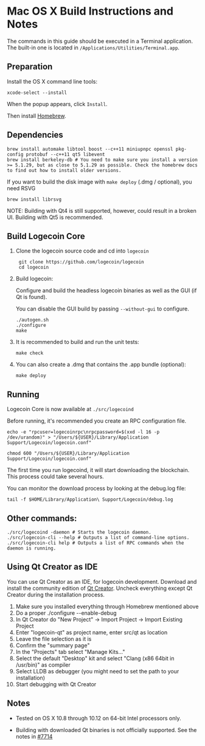 Mac OS X Build Instructions and Notes
====================================
The commands in this guide should be executed in a Terminal application.
The built-in one is located in `/Applications/Utilities/Terminal.app`.

Preparation
-----------
Install the OS X command line tools:

`xcode-select --install`

When the popup appears, click `Install`.

Then install [Homebrew](https://brew.sh).

Dependencies
----------------------

    brew install automake libtool boost --c++11 miniupnpc openssl pkg-config protobuf --c++11 qt5 libevent
    brew install berkeley-db # You need to make sure you install a version >= 5.1.29, but as close to 5.1.29 as possible. Check the homebrew docs to find out how to install older versions.

If you want to build the disk image with `make deploy` (.dmg / optional), you need RSVG

    brew install librsvg

NOTE: Building with Qt4 is still supported, however, could result in a broken UI. Building with Qt5 is recommended.

Build Logecoin Core
------------------------

1. Clone the logecoin source code and cd into `logecoin`

        git clone https://github.com/logecoin/logecoin
        cd logecoin

2.  Build logecoin:

    Configure and build the headless logecoin binaries as well as the GUI (if Qt is found).

    You can disable the GUI build by passing `--without-gui` to configure.

        ./autogen.sh
        ./configure
        make

3.  It is recommended to build and run the unit tests:

        make check

4.  You can also create a .dmg that contains the .app bundle (optional):

        make deploy

Running
-------

Logecoin Core is now available at `./src/logecoind`

Before running, it's recommended you create an RPC configuration file.

    echo -e "rpcuser=logecoinrpc\nrpcpassword=$(xxd -l 16 -p /dev/urandom)" > "/Users/${USER}/Library/Application Support/Logecoin/logecoin.conf"

    chmod 600 "/Users/${USER}/Library/Application Support/Logecoin/logecoin.conf"

The first time you run logecoind, it will start downloading the blockchain. This process could take several hours.

You can monitor the download process by looking at the debug.log file:

    tail -f $HOME/Library/Application\ Support/Logecoin/debug.log

Other commands:
-------

    ./src/logecoind -daemon # Starts the logecoin daemon.
    ./src/logecoin-cli --help # Outputs a list of command-line options.
    ./src/logecoin-cli help # Outputs a list of RPC commands when the daemon is running.

Using Qt Creator as IDE
------------------------
You can use Qt Creator as an IDE, for logecoin development.
Download and install the community edition of [Qt Creator](https://www.qt.io/download/).
Uncheck everything except Qt Creator during the installation process.

1. Make sure you installed everything through Homebrew mentioned above
2. Do a proper ./configure --enable-debug
3. In Qt Creator do "New Project" -> Import Project -> Import Existing Project
4. Enter "logecoin-qt" as project name, enter src/qt as location
5. Leave the file selection as it is
6. Confirm the "summary page"
7. In the "Projects" tab select "Manage Kits..."
8. Select the default "Desktop" kit and select "Clang (x86 64bit in /usr/bin)" as compiler
9. Select LLDB as debugger (you might need to set the path to your installation)
10. Start debugging with Qt Creator

Notes
-----

* Tested on OS X 10.8 through 10.12 on 64-bit Intel processors only.

* Building with downloaded Qt binaries is not officially supported. See the notes in [#7714](https://github.com/logecoin/logecoin/issues/7714)
